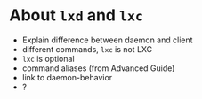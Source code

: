 # About `lxd` and `lxc`

- Explain difference between daemon and client
- different commands, `lxc` is not LXC
- `lxc` is optional
- command aliases (from Advanced Guide)
- link to daemon-behavior
- ?
